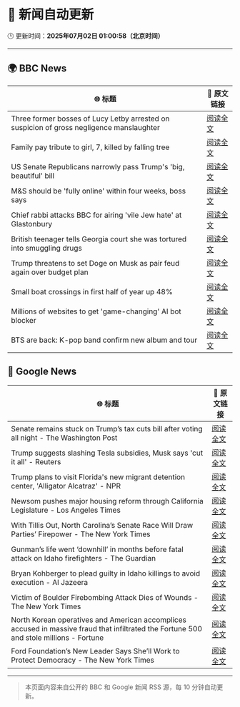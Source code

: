 # 🧠 新闻自动更新

🕒 更新时间：**2025年07月02日 01:00:58（北京时间）**

---

## 🌍 BBC News

| 🌐 标题 | 🔗 原文链接 |
|--------|-------------|
| Three former bosses of Lucy Letby arrested on suspicion of gross negligence manslaughter | [阅读全文](https://www.bbc.com/news/articles/c62ddkde7y5o) |
| Family pay tribute to girl, 7, killed by falling tree | [阅读全文](https://www.bbc.com/news/articles/c0k77m8r8n2o) |
| US Senate Republicans narrowly pass Trump's 'big, beautiful'  bill | [阅读全文](https://www.bbc.com/news/articles/clyzzzdj15vo) |
| M&S should be 'fully online' within four weeks, boss says | [阅读全文](https://www.bbc.com/news/articles/c9qxx34ngp5o) |
| Chief rabbi attacks BBC for airing 'vile Jew hate' at Glastonbury | [阅读全文](https://www.bbc.com/news/articles/c70rrld1nlpo) |
| British teenager tells Georgia court she was tortured into smuggling drugs | [阅读全文](https://www.bbc.com/news/articles/c3ennx3q9qqo) |
| Trump threatens to set Doge on Musk as pair feud again over budget plan | [阅读全文](https://www.bbc.com/news/articles/czdvv2qqlrqo) |
| Small boat crossings in first half of year up 48% | [阅读全文](https://www.bbc.com/news/articles/cx2vv4ndl4zo) |
| Millions of websites to get 'game-changing' AI bot blocker | [阅读全文](https://www.bbc.com/news/articles/cvg885p923jo) |
| BTS are back: K-pop band confirm new album and tour | [阅读全文](https://www.bbc.com/news/articles/c3355y3pkk6o) |

## 📰 Google News

| 🌐 标题 | 🔗 原文链接 |
|--------|-------------|
| Senate remains stuck on Trump’s tax cuts bill after voting all night - The Washington Post | [阅读全文](https://news.google.com/rss/articles/CBMiiAFBVV95cUxOS1BUR1ZYbUFqbjJhVnBEVE1EeVd6a0RrT0xSVlZVRTJjTlJXdWhVRFRpSmU4RWhBMnpkVHFxV195bUR5Uk9wVXU3Um92TWFfdVVnMGZwODRJTVhxVGl2RWh4ajMyTWsxZGxoZWkzQzB0YS1ZWFRDaTIwVnZwekM3S2dKSFBHNThr?oc=5) |
| Trump suggests slashing Tesla subsidies, Musk says 'cut it all' - Reuters | [阅读全文](https://news.google.com/rss/articles/CBMi1AFBVV95cUxOSUcxMmZpbGtjSFVfQnMxd1FrSDFEMW91cGpwaGFlNGNyV1VhcHRHVkk0MUI0d0lqUUNSYlpWQUdiVERNN2hMZkJwclhfb0xfV2Q0TWdsS0w3NGZ5U1BhM09zWXRGZFhWYV9hMmRBclU1Mk1BRU5vTlFPRFlYSkh0WmFySlNhWXFrcUhMOExrUnZ5V0IzbHJsRUdNT2tLSkh6ckFKM0VIM2g1aTJ5d3ZlMjR1MGVZc2dFcW5QQnZHNm4yUlZrMnU1Wm9UY2V3a09Zd0h2ZA?oc=5) |
| Trump plans to visit Florida's new migrant detention center, 'Alligator Alcatraz' - NPR | [阅读全文](https://news.google.com/rss/articles/CBMiogFBVV95cUxOdHpzREZITGpUTUt2ZHhEWUxNZlJoSmt3eDZKeDdVVFRXR3Z4enJmSHMyWmxMajhpMlBOMk9jNkVYRjA5ODNxSlFaZlZTc0tSMVlzQjljNmZ5eWRmeFRFbGxmY3pkTzREWlNuYjgxSTltY25iSUs0RV9TeXJBY0s0a0l4WENpaVdCejFHN2NvQ2I2X1FCSl9LR2NwbHlRTHZmeXc?oc=5) |
| Newsom pushes major housing reform through California Legislature - Los Angeles Times | [阅读全文](https://news.google.com/rss/articles/CBMiuAFBVV95cUxPUDBYaVpJYVlHUXowalo2UlNEbnMwWVJxSHBxVDh6X0dhLThrUWktR0VFUDdpeFVWcjBTS1B5NERnbWpJblFpRWRHeHZEdVZMbHNwUVhaRU5YdFFYWjB3ajdRWkhHVm5NTVRuN3lLZWtZbTBMb29WdHZiQWo0eTFyaUVNamMtTFZLTWUzWkFCT2dBenZDTEJZQnhBOTlqWW9ndUk5TjI2UWdHYkUwc0FlSkpEQ0xxUnY4?oc=5) |
| With Tillis Out, North Carolina’s Senate Race Will Draw Parties’ Firepower - The New York Times | [阅读全文](https://news.google.com/rss/articles/CBMikAFBVV95cUxNQ1V0THU0RmtiY283WHNIS2ZqZkY2UXlLNTVGWG1OTVdpT1FzQjlfUHJMeWZqaHBGTmd3TTM0dGtXYzVMZ2ZmemplOHFWVDVFYTBKblBkYmZUTW5qbDk3bkMwdnlCVDJKWlBjOU9rZDN0RG1oMXBYWXJQMTRETl9MLW9FN2pxSDFrZUdsdm9mLWQ?oc=5) |
| Gunman’s life went ‘downhill’ in months before fatal attack on Idaho firefighters - The Guardian | [阅读全文](https://news.google.com/rss/articles/CBMihgFBVV95cUxNZFdmTTlVZVJKUVRuLV9PeDRkQTd0U0VTeFoteUhiRTN4M0hwcEh6clpQYlZHelFUcHlsREZfTjd3NTc0REpYTFhCYnZiUlZkeHFxS1JnTmFSQjFpckliay1qS25ha2wxRkItcGVwRWdOQVFkeDM0YUNqS25rRkg3LWlWVVpmUQ?oc=5) |
| Bryan Kohberger to plead guilty in Idaho killings to avoid execution - Al Jazeera | [阅读全文](https://news.google.com/rss/articles/CBMirAFBVV95cUxNakR5ZFFlZlQ4cmtCRHNzdEdZOTliek40SkNOeUpucklGNm1aRXE4U3lfOVJlVHZRZTgwdUlNSzNsSkl3Zm1sTjJzYU5uWTBoLXkxaDFKczA0RHhtWXlrRzh5R1JhZjZNOUFiaEtiaE4tZ2lhTXU3am5hMm9JNUIzWXkzU3JCZGJ3NE54VVdzNHpnMzVXazRGSm8zODRQV1Iwc0dFTFlxa3N1cnY20gGyAUFVX3lxTE5Uc0I5SEpOTmcwd2lnMnpvb2VRNTdaczUtSFIxN09EZ19oUDRHSkpEaUVRbUhhQ0JTcFVvWGh6V1ZpM2ZxMk5IbFN3V1pwcURyZC04Tm5yQkRwblZvQlFvZXRtT0hDc0JOcENXSHVZMUFNSzlLUlFiWUpSbUR2YmZaYXlPQ2JHY1psS2pfOWFRV21MQjhybWZEQmRKbUVZV2ZuMDc5ZjdtRkVBWjBLUDdiWHc?oc=5) |
| Victim of Boulder Firebombing Attack Dies of Wounds - The New York Times | [阅读全文](https://news.google.com/rss/articles/CBMiekFVX3lxTE1PdElKQWczcmtJOHhUT2Q0TXpsSXBkR19SNEllTF9ac2FHdU9WS2dLb1R6bWN5ZnpxVWlXakF6Zl9nRi1kNEVibTJrLXJETzR0akRCUzFMaDc3SC1FQlhXVFdlWmR0bERWWVNuTDl6QVI4ZzNSWTAzb21n?oc=5) |
| North Korean operatives and American accomplices accused in massive fraud that infiltrated the Fortune 500 and stole millions - Fortune | [阅读全文](https://news.google.com/rss/articles/CBMijwFBVV95cUxOOWVqLTNTclJMSlV1ZHdaaFFvckpzX21LVTBRa0YwM2tRU055dnVkbWdhYzF2djdxOUt4cXdiMXBFSEFYTnZmdUotU2hud0h2a2RCc2pfZ0pOWUhLRTFDOWQ5alF4T2FWcTk5blAzOURDQU9rdy1PVVlZNEZMcjFOYV9hV01uQmxaVUFfUktwQQ?oc=5) |
| Ford Foundation’s New Leader Says She’ll Work to Protect Democracy - The New York Times | [阅读全文](https://news.google.com/rss/articles/CBMikwFBVV95cUxNbklYclJQcmMzNGEtLVVhZHRLazBBVU9tVl84OERZNXlMc0syel9qVWpybzktcDlpZ1dJYzBEZzAzcEVfTmpINGxSWFNBOFo4cWJRWFgwX1hWQUlJTFNiVkVrS01qSVBSZlFtc1dvb2o1RlZYcHV3M3ltY3hKeDJVeEFqNnRTa1d1bTdBN0JDakNna1E?oc=5) |

---
> 本页面内容来自公开的 BBC 和 Google 新闻 RSS 源，每 10 分钟自动更新。
